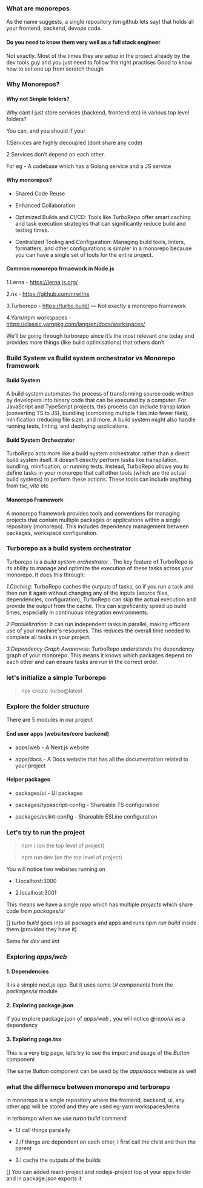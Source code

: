 
### What are monorepos

As the name suggests, a single repository (on github lets say) that holds all your frontend, backend, devops code.

#### Do you need to know them very well as a full stack engineer

Not exactly. Most of the times they are setup in the project already by the dev tools guy and you just need to follow the right practises
Good to know how to set one up from scratch though

### Why Monorepos?

#### Why not Simple folders?

Why cant I just store services (backend, frontend etc) in various top level folders?

You can, and you should if your

 1.Services are highly decoupled (dont share any code)

 2.Services don’t depend on each other.

For eg - A codebase which has a Golang service and a JS service

#### Why monorepos?

 - Shared Code Reuse

 - Enhanced Collaboration

 - Optimized Builds and CI/CD: Tools like TurboRepo offer smart caching and task execution strategies that can significantly reduce build and testing times.

 - Centralized Tooling and Configuration: Managing build tools, linters, formatters, and other configurations is simpler in a monorepo because you can have a single set of tools for the entire project. 

#### Common monorepo frmaework in Node.js

1.Lerna - https://lerna.js.org/

2.nx - https://github.com/nrwl/nx

3.Turborepo - https://turbo.build/ — Not exactly a monorepo framework

4.Yarn/npm workspaces - https://classic.yarnpkg.com/lang/en/docs/workspaces/
 
We’ll be going through turborepo since it’s the most relevant one today and provides more things (like build optimisations) that others don’t


### Build System vs Build system orchestrator vs Monorepo framework

#### Build System

A build system automates the process of transforming source code written by developers into binary code that can be executed by a computer. For JavaScript and TypeScript projects, this process can include transpilation (converting TS to JS), bundling (combining multiple files into fewer files), minification (reducing file size), and more. A build system might also handle running tests, linting, and deploying applications.

#### Build System Orchestrator

TurboRepo acts more like a build system orchestrator rather than a direct build system itself. It doesn't directly perform tasks like transpilation, bundling, minification, or running tests. Instead, TurboRepo allows you to define tasks in your monorepo that call other tools (which are the actual build systems) to perform these actions. 
These tools can include anything from tsc, vite etc


#### Monorepo Framework

A monorepo framework provides tools and conventions for managing projects that contain multiple packages or applications within a single repository (monorepo). This includes dependency management between packages, workspace configuration.
 

### Turborepo as a build system orchestrator 


Turborepo is a *build system orchestrator* . 
The key feature of TurboRepo is its ability to manage and optimize the execution of these tasks across your monorepo. It does this through:

*1.Caching:* TurboRepo caches the outputs of tasks, so if you run a task and then run it again without changing any of the inputs (source files, dependencies, configuration), TurboRepo can skip the actual execution and provide the output from the cache. This can significantly speed up build times, especially in continuous integration environments.

*2.Parallelization:* It can run independent tasks in parallel, making efficient use of your machine's resources. This reduces the overall time needed to complete all tasks in your project.

*3.Dependency Graph Awareness:* TurboRepo understands the dependency graph of your monorepo. This means it knows which packages depend on each other and can ensure tasks are run in the correct order.


### let's initialize a simple Turborepo

 > npx create-turbo@latest

### Explore the folder structure

There are 5 modules in our project

#### End user apps (websites/core backend)

 - apps/web - A Next.js website

 - apps/docs - A Docs website that has all the documentation related to your project

#### Helper packages

 - packages/ui - UI packages 

 - packages/typescript-config - Shareable TS configuration

 - packages/eslint-config - Shareable ESLine configuration 
 
### Let's try to run the project 

 > npm i (on the top level of project)

 > npm run dev (on the top level of project)

 
You will notice two websites running on 

 - 1.localhost:3000

 - 2.localhost:3001

This means we have a single *repo* which has multiple *projects* which share code from *packages/ui*

[] *turbo build* goes into all packages and apps and runs *npm run build* inside them (provided they have it)

Same for *dev* and *lint*
 
### Exploring *apps/web*

#### 1. Dependencies

It is a simple next.js app. But it uses some *UI components* from the *packages/ui* module

#### 2. Exploring package.json

If you explore package.json of *apps/web* , you will notice *@repo/ui* as a dependency

#### 3. Exploring page.tsx

This is a very big page, let’s try to see the import and usage of the *Button* component


The same *Button* component can be used by the *apps/docs* website as well



### what the differnece between monorepo and terborepo

in monorepo is a single repository where the frontend, backend, ui, any other app will be stored and they are used
 eg-yarn workspaces/lerna
 
 
in terborepo
 when we use *turbo build* commend

  - 1.I call things paralelly

  - 2.If things are dependent on each other, I first call the child and then the parent

  - 3.I cache the outputs of the builds

[] You can added react-project and nodejs-project top of your apps folder and in package.json exports it  
